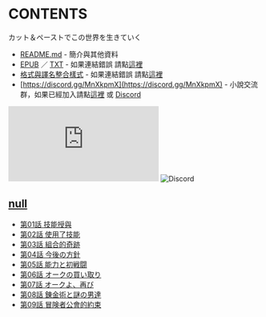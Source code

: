 # CONTENTS

カット＆ペーストでこの世界を生きていく


- [README.md](README.md) - 簡介與其他資料
- [EPUB](https://gitlab.com/demonovel/epub-txt/blob/master/syosetu_out/%E4%BB%A5%E8%A4%87%E8%A3%BD%E8%B2%BC%E4%B8%8A%E5%9C%A8%E9%80%99%E5%80%8B%E4%B8%96%E7%95%8C%E7%94%9F%E6%B4%BB.epub) ／ [TXT](https://gitlab.com/demonovel/epub-txt/blob/master/syosetu_out/out/%E4%BB%A5%E8%A4%87%E8%A3%BD%E8%B2%BC%E4%B8%8A%E5%9C%A8%E9%80%99%E5%80%8B%E4%B8%96%E7%95%8C%E7%94%9F%E6%B4%BB.out.txt) - 如果連結錯誤 請點[這裡](https://gitlab.com/demonovel/epub-txt/tree/master)
- [格式與譯名整合樣式](https://github.com/bluelovers/node-novel/blob/master/lib/locales/%E3%82%AB%E3%83%83%E3%83%88%EF%BC%86%E3%83%9A%E3%83%BC%E3%82%B9%E3%83%88%E3%81%A7%E3%81%93%E3%81%AE%E4%B8%96%E7%95%8C%E3%82%92%E7%94%9F%E3%81%8D%E3%81%A6%E3%81%84%E3%81%8F.ts) - 如果連結錯誤 請點[這裡](https://github.com/bluelovers/node-novel/tree/master/lib/locales)
- [https://discord.gg/MnXkpmX](https://discord.gg/MnXkpmX) - 小說交流群，如果已經加入請點[這裡](https://discordapp.com/channels/467794087769014273/467794088285175809) 或 [Discord](https://discordapp.com/channels/@me)


![導航目錄](https://chart.apis.google.com/chart?cht=qr&chs=150x150&chl=https://gitee.com/bluelovers/novel/blob/master/syosetu/カット＆ペーストでこの世界を生きていく/導航目錄.md)  ![Discord](https://chart.apis.google.com/chart?cht=qr&chs=150x150&chl=https://discord.gg/MnXkpmX)




## [null](00000_null)

- [第01話 技能授與](00000_null/00010_%E7%AC%AC01%E8%A9%B1%20%E6%8A%80%E8%83%BD%E6%8E%88%E8%88%87.txt)
- [第02話 使用了技能](00000_null/00020_%E7%AC%AC02%E8%A9%B1%20%E4%BD%BF%E7%94%A8%E4%BA%86%E6%8A%80%E8%83%BD.txt)
- [第03話 組合的奇跡](00000_null/00030_%E7%AC%AC03%E8%A9%B1%20%E7%B5%84%E5%90%88%E7%9A%84%E5%A5%87%E8%B7%A1.txt)
- [第04話 今後の方針](00000_null/00040_%E7%AC%AC04%E8%A9%B1%20%E4%BB%8A%E5%BE%8C%E3%81%AE%E6%96%B9%E9%87%9D.txt)
- [第05話 能力と初戦闘](00000_null/00050_%E7%AC%AC05%E8%A9%B1%20%E8%83%BD%E5%8A%9B%E3%81%A8%E5%88%9D%E6%88%A6%E9%97%98.txt)
- [第06話 オークの買い取り](00000_null/00060_%E7%AC%AC06%E8%A9%B1%20%E3%82%AA%E3%83%BC%E3%82%AF%E3%81%AE%E8%B2%B7%E3%81%84%E5%8F%96%E3%82%8A.txt)
- [第07話 オークよ、再び](00000_null/00070_%E7%AC%AC07%E8%A9%B1%20%E3%82%AA%E3%83%BC%E3%82%AF%E3%82%88%E3%80%81%E5%86%8D%E3%81%B3.txt)
- [第08話 錬金術と謎の男達](00000_null/00080_%E7%AC%AC08%E8%A9%B1%20%E9%8C%AC%E9%87%91%E8%A1%93%E3%81%A8%E8%AC%8E%E3%81%AE%E7%94%B7%E9%81%94.txt)
- [第09話 冒険者公會的約束](00000_null/00090_%E7%AC%AC09%E8%A9%B1%20%E5%86%92%E9%99%BA%E8%80%85%E5%85%AC%E6%9C%83%E7%9A%84%E7%B4%84%E6%9D%9F.txt)

